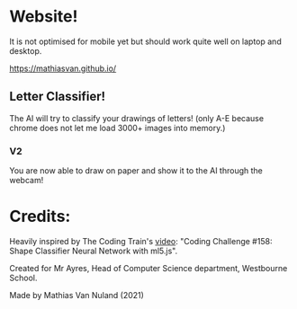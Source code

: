 # Website!

It is not optimised for mobile yet but should work quite well on laptop and desktop.

https://mathiasvan.github.io/

## Letter Classifier!

The AI will try to classify your drawings of letters! (only A-E because chrome does not let me load 3000+ images into memory.)

### V2

You are now able to draw on paper and show it to the AI through the webcam!

# Credits:

Heavily inspired by The Coding Train's [video](https://www.youtube.com/watch?v=3MqJzMvHE3E&tf): "Coding Challenge #158: Shape Classifier Neural Network with ml5.js".

Created for Mr Ayres, Head of Computer Science department, Westbourne School.

Made by Mathias Van Nuland (2021)

